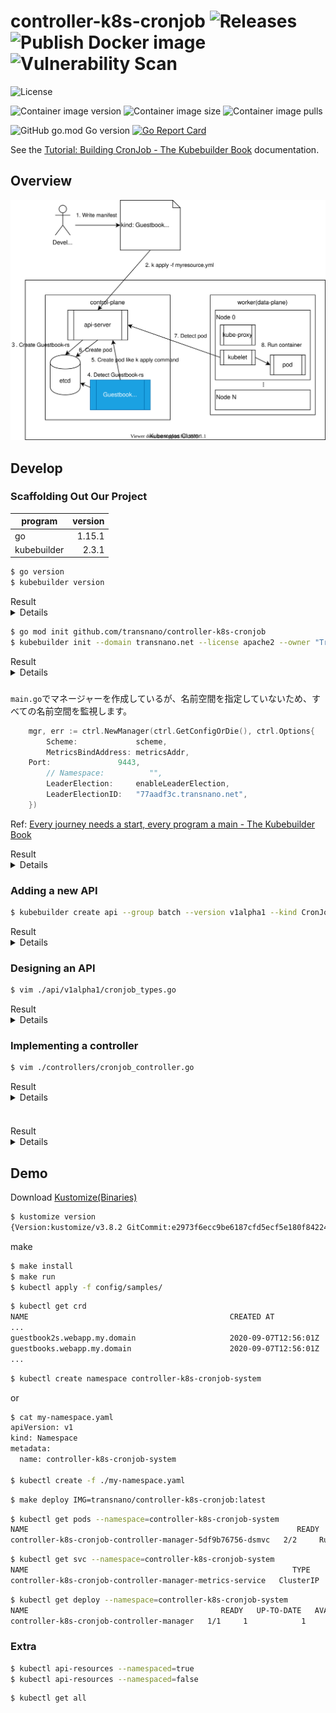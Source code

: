 # controller-k8s-cronjob ![Releases](https://github.com/transnano/controller-k8s-cronjob/workflows/Releases/badge.svg) ![Publish Docker image](https://github.com/transnano/controller-k8s-cronjob/workflows/Publish%20Docker%20image/badge.svg) ![Vulnerability Scan](https://github.com/transnano/controller-k8s-cronjob/workflows/Vulnerability%20Scan/badge.svg)

![License](https://img.shields.io/github/license/transnano/controller-k8s-cronjob?style=flat)

![Container image version](https://img.shields.io/docker/v/transnano/controller-k8s-cronjob/latest?style=flat)
![Container image size](https://img.shields.io/docker/image-size/transnano/controller-k8s-cronjob/latest?style=flat)
![Container image pulls](https://img.shields.io/docker/pulls/transnano/controller-k8s-cronjob?style=flat)

![GitHub go.mod Go version](https://img.shields.io/github/go-mod/go-version/transnano/controller-k8s-cronjob)
[![Go Report Card](https://goreportcard.com/badge/github.com/transnano/controller-k8s-cronjob)](https://goreportcard.com/report/github.com/transnano/controller-k8s-cronjob)

See the [Tutorial: Building CronJob - The Kubebuilder Book](https://book.kubebuilder.io/cronjob-tutorial/cronjob-tutorial.html) documentation.

## Overview

<img src="./overview.drawio.svg">

## Develop

### Scaffolding Out Our Project

program     | version
----------- | ------:
go          |  1.15.1
kubebuilder |   2.3.1

```sh
$ go version
$ kubebuilder version
```

<summary>Result</summary>
<details>

```sh
$ go version
go version go1.15.1 linux/amd64
$ kubebuilder version
Version: version.Version{KubeBuilderVersion:"2.3.1", KubernetesVendor:"1.16.4", GitCommit:"8b53abeb4280186e494b726edf8f54ca7aa64a49", BuildDate:"2020-03-26T16:42:00Z", GoOs:"unknown", GoArch:"unknown"}
```
</details>

```sh
$ go mod init github.com/transnano/controller-k8s-cronjob
$ kubebuilder init --domain transnano.net --license apache2 --owner "Transnano"
```

<summary>Result</summary>
<details>

```sh
$ go mod init github.com/transnano/controller-k8s-cronjob
go: creating new go.mod: module github.com/transnano/controller-k8s-cronjob
$ kubebuilder init --domain transnano.net --license apache2 --owner "Transnano"Writing scaffold for you to edit...
Get controller runtime:
$ go get sigs.k8s.io/controller-runtime@v0.5.0
go: downloading sigs.k8s.io/controller-runtime v0.5.0
go: downloading k8s.io/apimachinery v0.17.2
go: downloading k8s.io/client-go v0.17.2
go: downloading golang.org/x/time v0.0.0-20190308202827-9d24e82272b4
go: downloading github.com/gogo/protobuf v1.2.2-0.20190723190241-65acae22fc9d
go: downloading github.com/evanphx/json-patch v4.5.0+incompatible
go: downloading github.com/pkg/errors v0.8.1
go: downloading github.com/google/gofuzz v1.0.0
go: downloading github.com/json-iterator/go v1.1.8
go: downloading github.com/prometheus/client_golang v1.0.0
go: downloading gopkg.in/inf.v0 v0.9.1
go: downloading github.com/modern-go/reflect2 v1.0.1
go: downloading github.com/prometheus/common v0.4.1
go: downloading sigs.k8s.io/yaml v1.1.0
go: downloading github.com/beorn7/perks v1.0.0
go: downloading github.com/modern-go/concurrent v0.0.0-20180306012644-bacd9c7ef1dd
go: downloading gopkg.in/yaml.v2 v2.2.4
go: downloading k8s.io/apiextensions-apiserver v0.17.2
go: downloading k8s.io/utils v0.0.0-20191114184206-e782cd3c129f
go: downloading golang.org/x/sys v0.0.0-20190826190057-c7b8b68b1456
go: downloading gopkg.in/fsnotify.v1 v1.4.7
go: downloading github.com/golang/protobuf v1.3.2
go: downloading github.com/google/go-cmp v0.3.0
go: downloading github.com/google/uuid v1.1.1
go: downloading k8s.io/api v0.17.2
go: downloading k8s.io/klog v1.0.0
go: downloading github.com/prometheus/client_model v0.0.0-20190129233127-fd36f4220a90
go: downloading github.com/imdario/mergo v0.3.6
go: downloading github.com/davecgh/go-spew v1.1.1
go: downloading gomodules.xyz/jsonpatch/v2 v2.0.1
go: downloading github.com/hashicorp/golang-lru v0.5.1
go: downloading golang.org/x/oauth2 v0.0.0-20190604053449-0f29369cfe45
go: downloading github.com/matttproud/golang_protobuf_extensions v1.0.1
go: downloading github.com/prometheus/procfs v0.0.2
go: downloading golang.org/x/net v0.0.0-20191004110552-13f9640d40b9
go: downloading github.com/googleapis/gnostic v0.3.1
go: downloading github.com/go-logr/logr v0.1.0
go: downloading golang.org/x/crypto v0.0.0-20190820162420-60c769a6c586
go: downloading github.com/spf13/pflag v1.0.5
go: downloading github.com/golang/groupcache v0.0.0-20180513044358-24b0969c4cb7
go: downloading google.golang.org/appengine v1.5.0
go: downloading k8s.io/kube-openapi v0.0.0-20191107075043-30be4d16710a
go: downloading golang.org/x/text v0.3.2
Update go.mod:
$ go mod tidy
go: downloading go.uber.org/zap v1.10.0
go: downloading github.com/go-logr/zapr v0.1.0
go: downloading github.com/onsi/ginkgo v1.11.0
go: downloading cloud.google.com/go v0.38.0
go: downloading github.com/stretchr/testify v1.4.0
go: downloading github.com/onsi/gomega v1.8.1
go: downloading gopkg.in/check.v1 v1.0.0-20180628173108-788fd7840127
go: downloading github.com/pmezard/go-difflib v1.0.0
go: downloading github.com/kr/pretty v0.1.0
go: downloading golang.org/x/xerrors v0.0.0-20190717185122-a985d3407aa7
go: downloading github.com/fsnotify/fsnotify v1.4.7
go: downloading go.uber.org/multierr v1.1.0
go: downloading go.uber.org/atomic v1.3.2
go: downloading github.com/hpcloud/tail v1.0.0
go: downloading github.com/kr/text v0.1.0
go: downloading gopkg.in/tomb.v1 v1.0.0-20141024135613-dd632973f1e7
Running make:
$ make
go: creating new go.mod: module tmp
go: downloading sigs.k8s.io/controller-tools v0.2.5
go: found sigs.k8s.io/controller-tools/cmd/controller-gen in sigs.k8s.io/controller-tools v0.2.5
go: downloading k8s.io/apimachinery v0.17.0
go: downloading github.com/spf13/cobra v0.0.5
go: downloading k8s.io/api v0.17.0
go: downloading k8s.io/apiextensions-apiserver v0.17.0
go: downloading github.com/fatih/color v1.7.0
go: downloading gopkg.in/yaml.v3 v3.0.0-20190905181640-827449938966
go: downloading github.com/gobuffalo/flect v0.2.0
go: downloading golang.org/x/tools v0.0.0-20190920225731-5eefd052ad72
go: downloading github.com/inconshreveable/mousetrap v1.0.0
go: downloading github.com/mattn/go-isatty v0.0.8
go: downloading github.com/mattn/go-colorable v0.1.2
/go/bin/controller-gen object:headerFile="hack/boilerplate.go.txt" paths="./..."
go fmt ./...
go vet ./...
go build -o bin/manager main.go
Next: define a resource with:
$ kubebuilder create api
```
</details>

### 

`main.go`でマネージャーを作成しているが、名前空間を指定していないため、すべての名前空間を監視します。

```go
	mgr, err := ctrl.NewManager(ctrl.GetConfigOrDie(), ctrl.Options{
		Scheme:             scheme,
		MetricsBindAddress: metricsAddr,
    Port:               9443,
		// Namespace:          "",
		LeaderElection:     enableLeaderElection,
		LeaderElectionID:   "77aadf3c.transnano.net",
	})
```

Ref: [Every journey needs a start, every program a main - The Kubebuilder Book](https://book.kubebuilder.io/cronjob-tutorial/empty-main.html)

<summary>Result</summary>
<details>

```sh

```
</details>

### Adding a new API

```sh
$ kubebuilder create api --group batch --version v1alpha1 --kind CronJob
```

<summary>Result</summary>
<details>

```sh
$ kubebuilder create api --group batch --version v1alpha1 --kind CronJob
Create Resource [y/n]
y
Create Controller [y/n]
y
Writing scaffold for you to edit...
api/v1alpha1/cronjob_types.go
controllers/cronjob_controller.go
Running make:
$ make
/go/bin/controller-gen object:headerFile="hack/boilerplate.go.txt" paths="./..."
go fmt ./...
go vet ./...
go build -o bin/manager main.go
```
</details>

### Designing an API

```sh
$ vim ./api/v1alpha1/cronjob_types.go
```

<summary>Result</summary>
<details>

```sh

```
</details>

### Implementing a controller

```sh
$ vim ./controllers/cronjob_controller.go
```

<summary>Result</summary>
<details>

```sh

```
</details>

### 

```sh

```

<summary>Result</summary>
<details>

```sh

```
</details>

## Demo

Download [Kustomize(Binaries)](https://kubernetes-sigs.github.io/kustomize/installation/binaries/)

```sh
$ kustomize version
{Version:kustomize/v3.8.2 GitCommit:e2973f6ecc9be6187cfd5ecf5e180f842249b3c6 BuildDate:2020-08-29T17:44:01Z GoOs:linux GoArch:amd64}
```

make

```sh
$ make install
$ make run
$ kubectl apply -f config/samples/
```

```sh
$ kubectl get crd
NAME                                             CREATED AT
...
guestbook2s.webapp.my.domain                     2020-09-07T12:56:01Z
guestbooks.webapp.my.domain                      2020-09-07T12:56:01Z
...
```

```sh
$ kubectl create namespace controller-k8s-cronjob-system
```

or

```sh
$ cat my-namespace.yaml
apiVersion: v1
kind: Namespace
metadata:
  name: controller-k8s-cronjob-system

$ kubectl create -f ./my-namespace.yaml
```

```sh
$ make deploy IMG=transnano/controller-k8s-cronjob:latest
```

```sh
$ kubectl get pods --namespace=controller-k8s-cronjob-system
NAME                                                            READY   STATUS    RESTARTS   AGE
controller-k8s-cronjob-controller-manager-5df9b76756-dsmvc   2/2     Running   0          37s
```

```sh
$ kubectl get svc --namespace=controller-k8s-cronjob-system
NAME                                                           TYPE        CLUSTER-IP   EXTERNAL-IP   PORT(S)    AGE
controller-k8s-cronjob-controller-manager-metrics-service   ClusterIP   10.8.3.65    <none>        8443/TCP   8m45s
```

```sh
$ kubectl get deploy --namespace=controller-k8s-cronjob-system
NAME                                           READY   UP-TO-DATE   AVAILABLE   AGE
controller-k8s-cronjob-controller-manager   1/1     1            1           13m
```

### Extra

```sh
$ kubectl api-resources --namespaced=true
$ kubectl api-resources --namespaced=false
```

```sh
$ kubectl get all
```
